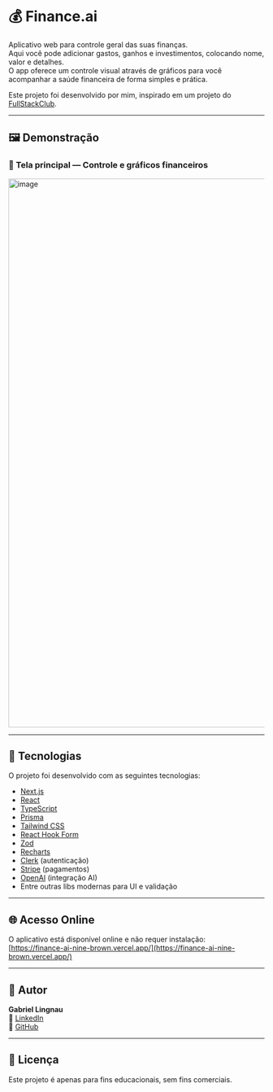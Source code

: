 # 💰 Finance.ai

Aplicativo web para controle geral das suas finanças.  
Aqui você pode adicionar gastos, ganhos e investimentos, colocando nome, valor e detalhes.  
O app oferece um controle visual através de gráficos para você acompanhar a saúde financeira de forma simples e prática.  

Este projeto foi desenvolvido por mim, inspirado em um projeto do [FullStackClub](https://fullstackclub.com).

---

## 🖼️ Demonstração

### 📌 Tela principal — Controle e gráficos financeiros  
<img width="1917" height="1079" alt="image" src="https://github.com/user-attachments/assets/59563990-9020-4ea1-accf-522e5105af35" />

---

## 🚀 Tecnologias

O projeto foi desenvolvido com as seguintes tecnologias:

- [Next.js](https://nextjs.org/)
- [React](https://reactjs.org/)
- [TypeScript](https://www.typescriptlang.org/)
- [Prisma](https://www.prisma.io/)
- [Tailwind CSS](https://tailwindcss.com/)
- [React Hook Form](https://react-hook-form.com/)
- [Zod](https://zod.dev/)
- [Recharts](https://recharts.org/en-US/)
- [Clerk](https://clerk.com/) (autenticação)
- [Stripe](https://stripe.com/) (pagamentos)
- [OpenAI](https://openai.com/) (integração AI)
- Entre outras libs modernas para UI e validação

---

## 🌐 Acesso Online

O aplicativo está disponível online e não requer instalação:  
[https://finance-ai-nine-brown.vercel.app/](https://finance-ai-nine-brown.vercel.app/)

---

## 👤 Autor

**Gabriel Lingnau**  
🔗 [LinkedIn](https://www.linkedin.com/in/gabriel-lingnau-3bb17b266/)  
🔗 [GitHub](https://github.com/Gabrielingnau)

---

## 📄 Licença

Este projeto é apenas para fins educacionais, sem fins comerciais.
